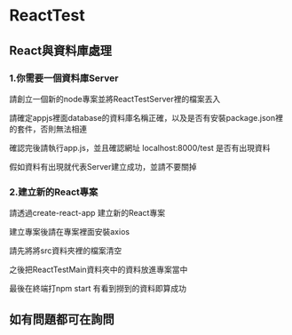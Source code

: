 # ReactTest
<h2>React與資料庫處理</h2>
  <h3>1.你需要一個資料庫Server</h3>
    <p>請創立一個新的node專案並將ReactTestServer裡的檔案丟入</p>
    <p>請確定appjs裡面database的資料庫名稱正確，以及是否有安裝package.json裡的套件，否則無法相連</p>
    <p>確認完後請執行app.js，並且確認網址 localhost:8000/test 是否有出現資料</p>
    <p>假如資料有出現就代表Server建立成功，並請不要關掉</p>
  <h3>2.建立新的React專案</h3>
    <p>請透過create-react-app 建立新的React專案</p>
    <p>建立專案後請在專案裡面安裝axios</p>
    <p>請先將將src資料夾裡的檔案清空</p>
    <p>之後把ReactTestMain資料夾中的資料放進專案當中</p>
    <p>最後在終端打npm start 有看到撈到的資料即算成功</p>
<h2>如有問題都可在詢問</h2>
